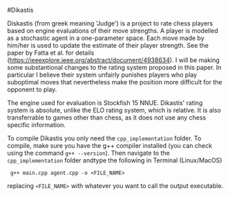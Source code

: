 #Dikastis 

Diskastis (from greek meaning 'Judge')  is a project to rate chess players based on engine evaluations of their move strengths. A player is modelled as a stochastic agent in a one-parameter space. Each move made by him/her is used to update the estimate of their player strength. See the paper by Fatta et al. for details (https://ieeexplore.ieee.org/abstract/document/4938634). I will be making some substantional changes to the rating system proposed in this paper. In particular I believe their system unfairly punishes players who play suboptimal moves that nevertheless make the position more difficult for the opponent to play.  

The engine used for evaluation is Stockfish 15 NNUE. Dikastis' rating system is absolute, unlike the ELO rating system, which is relative. It is also transferrable to games other than chess, as it does not use any chess specific information.

To compile Dikastis you only need the ```cpp_implementation``` folder. To compile, make sure you have the g++ compiler installed (you can check using the command ```g++ --version```). Then navigate to the ```cpp_implementation``` folder andtype the following in Terminal (Linux/MacOS) 

```
 g++ main.cpp agent.cpp -o <FILE_NAME>
```

replacing ```<FILE_NAME>``` with whatever you want to call the output executable.    
### 
